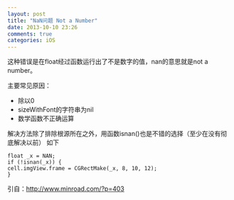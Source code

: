 ```yaml
---
layout: post
title: "NaN问题 Not a Number"
date: 2013-10-10 23:26
comments: true
categories: iOS
---
```


这种错误是在float经过函数运行出了不是数字的值，nan的意思就是not a number。  

主要常见原因：

*	除以0
*	sizeWithFont的字符串为nil
*	数学函数不正确运算

解决方法除了排除根源所在之外，用函数isnan()也是不错的选择（至少在没有彻底解决以前）
如下

```
float _x = NAN;
if (!isnan(_x)) {
cell.imgView.frame = CGRectMake(_x, 8, 10, 12);
}
```


引自：http://www.minroad.com/?p=403 